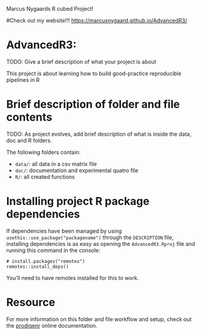 Marcus Nygaards R cubed Project!

#Check out my website!!! https://marcusnygaard.github.io/AdvancedR3/

# AdvancedR3:

TODO: Give a brief description of what your project is about

This project is about learning how to build good-practice reproducible
pipelines in R

# Brief description of folder and file contents

TODO: As project evolves, add brief description of what is inside the
data, doc and R folders.

The following folders contain:

-   `data/`: all data in a csv matrix file
-   `doc/`: documentation and experimental quatro file
-   `R/`: all created functions

# Installing project R package dependencies

If dependencies have been managed by using
`usethis::use_package("packagename")` through the `DESCRIPTION` file,
installing dependencies is as easy as opening the `AdvancedR3.Rproj`
file and running this command in the console:

```         
# install.packages("remotes")
remotes::install_deps()
```

You'll need to have remotes installed for this to work.

# Resource

For more information on this folder and file workflow and setup, check
out the [prodigenr](https://rostools.github.io/prodigenr) online
documentation.
